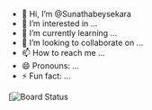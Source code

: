 - 👋 Hi, I’m @Sunathabeysekara
- 👀 I’m interested in ...
- 🌱 I’m currently learning ...
- 💞️ I’m looking to collaborate on ...
- 📫 How to reach me ...
- 😄 Pronouns: ...
- ⚡ Fun fact: ...

<!---
Sunathabeysekara/Sunathabeysekara is a ✨ special ✨ repository because its `README.md` (this file) appears on your GitHub profile.
You can click the Preview link to take a look at your changes.
--->
[![Board Status]([https://learn.microsoft.com/api/achievements/share/en-us/SunathSAbeysekara-2462/Z4HQNCT2?sharingId=26F7E82B63D91DCF](https://learn.microsoft.com/api/achievements/share/en-us/SunathSAbeysekara-2462/JCZVV8WT?sharingId=26F7E82B63D91DCF))
